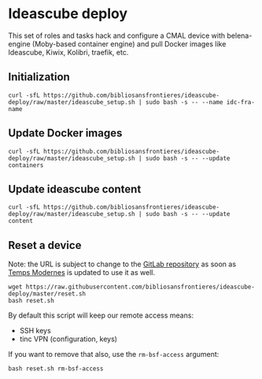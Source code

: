 # Ideascube deploy

This set of roles and tasks hack and configure a CMAL device with belena-engine (Moby-based container engine) and pull Docker images like Ideascube, Kiwix, Kolibri, traefik, etc.


## Initialization

```
curl -sfL https://github.com/bibliosansfrontieres/ideascube-deploy/raw/master/ideascube_setup.sh | sudo bash -s -- --name idc-fra-name
```

## Update Docker images

```
curl -sfL https://github.com/bibliosansfrontieres/ideascube-deploy/raw/master/ideascube_setup.sh | sudo bash -s -- --update containers
```

## Update ideascube content

```
curl -sfL https://github.com/bibliosansfrontieres/ideascube-deploy/raw/master/ideascube_setup.sh | sudo bash -s -- --update content
```

## Reset a device

Note: the URL is subject to change to the [GitLab repository](https://gitlab.com/bibliosansfrontieres/toolbox/cap/factory-config)
as soon as [Temps Modernes](https://gitlab.com/bibliosansfrontieres/tm/factory_manager)
is updated to use it as well.

```shell
wget https://raw.githubusercontent.com/bibliosansfrontieres/ideascube-deploy/master/reset.sh
bash reset.sh
```

By default this script will keep our remote access means:
* SSH keys
* tinc VPN (configuration, keys)

If you want to remove that also, use the `rm-bsf-access` argument:
```shell
bash reset.sh rm-bsf-access
```
